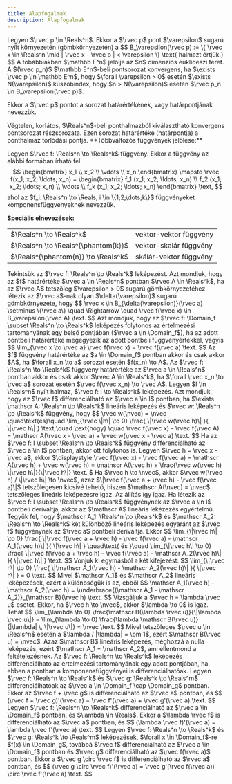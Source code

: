 ```yaml
---
title: Alapfogalmak
description: Alapfogalmak
---
```


<Definition title="Gömbkörnyezet" id="definition.3.1" >
  Legyen $\rvec p \in \Reals^n$. Ekkor a $\rvec p$ pont $\varepsilon$ sugarú
  nyílt környezetén (gömbkörnyezetén) a
  $$
    B_\varepsilon(\rvec p) := \{
    \rvec x \in \Reals^n \mid | \rvec x - \rvec p | < \varepsilon
    \}
    \text{ halmazt értjük.}
  $$
</Definition>

<Note>
  A tobábbiakban $\mathbb E^n$ jelölje az $n$ dimenziós euklideszi teret.
</Note>

<Definition title="Pontsorozat konvergenciája" id="definition.3.2" >
  A $(\rvec p_n)$ $\mathbb E^n$-beli pontsorozat konvergens, ha
  $\exists \rvec p \in \mathbb E^n$, hogy $\forall \varepsilon > 0$ esetén
  $\exists N(\varepsilon)$ küszöbindex, hogy $n > N(\varepsilon)$ esetén
  $\rvec p_n \in B_\varepsilon(\rvec p)$.

  Ekkor a $\rvec p$ pontot a sorozat határértékének, vagy határpontjának
  nevezzük.
</Definition>

<Theorem title="Bolzano-Weierstrass-féle kiválasztási tétel" id="theorem.3.1" >
  Végtelen, korlátos, $\Reals^n$-beli ponthalmazból kiválasztható konvergens
  pontsorozat részsorozata. Ezen sorozat határértéke (határpontja) a ponthalmaz
  torlódási pontja.
</Theorem>

<BlueBox>
  **Többváltozós függvények jelölése:**

  Legyen $\rvec f: \Reals^n \to \Reals^k$ függvény. Ekkor a függvény az alábbi
  formában írható fel:
  $$
    \begin{bmatrix}
      x_1 \\ x_2 \\ \vdots \\ x_n
    \end{bmatrix} \mapsto \rvec f(x_1; x_2; \ldots; x_n) = \begin{bmatrix}
      f_1 (x_1; x_2; \ldots; x_n) \\
      f_2 (x_1; x_2; \ldots; x_n) \\
      \vdots                      \\
      f_k (x_1; x_2; \ldots; x_n)
    \end{bmatrix}
    \text,
  $$
  ahol az $f_i: \Reals^n \to \Reals, i \in \{1;2;\dots;k\}$ függvényeket
  komponensfüggvényeknek nevezzük.

  **Speciális elnevezések:**

  <table className="-mt-4 ml-2" >
    <tbody>
      <tr>
        <td>$\Reals^n \to \Reals^k$</td>
        <td>vektor-vektor függvény</td>
      </tr>
      <tr>
        <td>$\Reals^n \to \Reals^{\phantom{k}}$</td>
        <td>vektor-skalár függvény</td>
      </tr>
      <tr>
        <td>$\Reals^{\phantom{n}} \to \Reals^k$</td>
        <td>skálár-vektor függvény</td>
      </tr>
    </tbody>
  </table>
</BlueBox>

<Definition title="Többváltozós függvény határértéke" id="definition.3.3" >
  Tekintsük az $\rvec f: \Reals^n \to \Reals^k$ leképezést. Azt mondjuk, hogy az
  $f$ határértéke $\rvec a \in \Reals^n$ pontban $\rvec A \in \Reals^k$, ha az
  $\rvec A$ tetszőleg $\varepsilon > 0$ sugarú gömbkörnyezetéhez létezik az
  $\rvec a$-nak olyan $\delta(\varepsilon)$ sugarú gömbkörnyezete, hogy
  $$
    \rvec x \in B_{\delta(\varepsilon)}(\rvec a) \setminus \{\rvec a\}
    \quad \Rightarrow \quad
    \rvec f(\rvec x) \in B_\varepsilon(\rvec A)
    \text.
  $$
</Definition>

<Definition title="Többváltozós függvény folytonossága" id="definition.3.4" >
  Azt mondjuk, hogy az $\rvec f: \Domain_f \subset \Reals^n \to \Reals^k$ leképezés
  folytonos az értelmezési tartományának egy belső pontjában
  ($\rvec a \in \Domain_f$), ha az adott pontbeli határértéke megegyezik
  az adott pontbeli függvényértékkel, vagyis
  $$
    \lim_{\rvec x \to \rvec a} \rvec f(\rvec x) = \rvec f(\rvec a)
    \text.
  $$
</Definition>

<Theorem title="Átviteli elv egyváltozós függvényekre" id="theorem.3.2" >
  Az $f$ függvény határértéke az $a \in \Domain_f$ pontban akkor és csak akkor
  $A$, ha $\forall x_n \to a$ sorozat esetén $f(x_n) \to A$.
</Theorem>

<Theorem title="Az átviteli elv általánosítása" id="theorem.3.3" >
  Az $\rvec f: \Reals^n \to \Reals^k$ függvény határértéke az $\rvec a \in \Reals^n$
  pontban akkor és csak akkor $\rvec A \in \Reals^k$, ha
  $\forall \rvec x_n \to \rvec a$ sorozat esetén
  $\rvec f(\rvec x_n) \to \rvec A$.
</Theorem>

<Definition title="Többváltozós függvény differenciálhatósága" id="definition.3.5" >
  Legyen $I \in \Reals^n$ nyílt halmaz, $\rvec f: I \to \Reals^k$ leképezés.
  Azt mondjuk, hogy az $\rvec f$ differenciálható az $\rvec a \in I$ pontban, ha
  $\exists \mathscr A: \Reals^n \to \Reals^k$ lineáris leképezés és
  $\rvec w: \Reals^n \to \Reals^k$ függvény, hogy
  $$
    \rvec w(\nvec) = \nvec
    \quad\text{és}\quad
    \lim_{\rvec \|h\| \to 0} \frac{
      \|\rvec w(\rvec h)\|
    }{
      \|\rvec h\|
    }
    \text,\quad \text{hogy} \quad
    \rvec f(\rvec x) - \rvec f(\rvec A)
    = \mathscr A(\rvec x - \rvec a) + \rvec w(\rvec x - \rvec a)
    \text.
  $$
</Definition>

<Statement>
  Ha az $\rvec f: I \subset \Reals^n \to \Reals^k$ függvény differenciálható az
  $\rvec a \in I$ pontban, akkor ott folytonos is.

  <Proof>
    Legyen $\rvec h = \rvec x - \rvec a$, ekkor
    $\displaystyle
      \rvec f(\rvec x) - \rvec f(\rvec a)
      = \mathscr A(\rvec h) + \rvec w(\rvec h)
      = \mathscr A(\rvec h) + \frac{\rvec w(\rvec h) \|\rvec h\|}{\|\rvec h\|}
      \text.
    $
    Ha $\rvec h \to \nvec$, akkor $\rvec w(\rvec h) / \|\rvec h\| \to \nvec$,
    azaz $\|\rvec f(\rvec a + \rvec h) - \rvec f(\rvec a)\|$ tetszőlegesen
    kicsivé tehető, hiszen $\mathscr A(\nvec) = \nvec$ tetszőleges lineáris
    leképezésre igaz. Az állítás így igaz.
  </Proof>
</Statement>

<Statement>
  Ha létezik az $\rvec f: I \subset \Reals^n \to \Reals^k$ függvénynek az
  $\rvec a \in I$ pontbeli deriváltja, akkor az $\mathscr A$ lineáris lekézezés
  egyértelmű.

  <Proof title="Indirekt bizonyítás" >
    Tegyük fel, hogy $\mathscr A_1: \Reals^n \to \Reals^k$ és
    $\mathscr A_2: \Reals^n \to \Reals^k$ két különböző lineáris leképezés
    egyaránt az $\rvec f$ függvénynek az $\rvec a$ pontbeli deriváltja. Ekkor
    $$
      \lim_{\|\rvec h\| \to 0} \frac{
        \|\rvec f(\rvec a + \rvec h) - \rvec f(\rvec a) - \mathscr A_1(\rvec h)\|
      }{
        \|\rvec h\|
      }
      \quad\text{ és }\quad
      \lim_{\|\rvec h\| \to 0} \frac{
        \|\rvec f(\rvec a + \rvec h) - \rvec f(\rvec a) - \mathscr A_2(\rvec h)\|
      }{
        \|\rvec h\|
      }
      \text.
    $$
    Vonjuk ki egymásból a két kifejezést:
    $$
      \lim_{\|\rvec h\| \to 0} \frac{
        \|\mathscr A_1(\rvec h) - \mathscr A_2(\rvec h)\|
      }{
        \|\rvec h\|
      }
      = 0
      \text.
    $$
    Mivel $\mathscr A_1$ és $\mathscr A_2$ lineáris leképezések,
    ezért a különbségük is az, ebből
    $$
      \mathscr A_1(\rvec h) - \mathscr A_2(\rvec h)
      = \underbrace{(\mathscr A_1 - \mathscr A_2)}_{\mathscr B}(\rvec h)
      \text.
    $$
    Vizsgáljuk a $\rvec h = \lambda \rvec u$ esetet. Ekkor, ha
    $\rvec h \to \nvec$, akkor $\lambda \to 0$ is igaz. Tehát
    $$
      \lim_{\lambda \to 0} \frac{\mathscr B(\lambda \rvec u)}{\|\lambda \rvec u\|}
      = \lim_{\lambda \to 0} \frac{\lambda \mathscr B(\rvec u)}{|\lambda| \, \|\rvec u\|}
      = \nvec
      \text.
    $$
    Mivel tetszőleges $\rvec u \in \Reals^n$ esetén a
    $\lambda / |\lambda| = \pm 1$, ezért $\mathscr B(\rvec u) = \nvec$.
    Azaz $\mathscr B$ lineáris leképezés, méghozzá a nulla leképezés, ezért
    $\mathscr A_1 = \mathscr A_2$, ami ellentmond a feltételezésnek.
  </Proof>
</Statement>

<Definition title="Többváltozós függvény differenciálhatósága" id="definition.3.6" >
  Az $\rvec f: \Reals^n \to \Reals^k$ leképezés differenciálható az értelmezési
  tartományának egy adott pontjában, ha ebben a pontban a komponensfüggvényei
  is differenciálhatóak.
</Definition>

<Statement>
  Legyen $\rvec f: \Reals^n \to \Reals^k$ és $\rvec g: \Reals^k \to \Reals^m$
  differenciálhatóak az $\rvec a \in \Domain_f \cap \Domain_g$ pontban. Ekkor
  az $\rvec f + \rvec g$ is differenciálható az $\rvec a$ pontban, és
  $$
    (\rvec f + \rvec g)'(\rvec a) = \rvec f'(\rvec a) + \rvec g'(\rvec a)
    \text.
  $$
</Statement>

<Statement>
  Legyen $\rvec f: \Reals^n \to \Reals^k$ differenciálható az
   $\rvec a \in \Domain_f$ pontban, és $\lambda \in \Reals$. Ekkor a
  $\lambda \rvec f$ is differenciálható az $\rvec a$ pontban, és
  $$
    (\lambda \rvec f)'(\rvec a) = \lambda \rvec f'(\rvec a)
    \text.
  $$
</Statement>

<Statement>
  Legyen $\rvec f: \Reals^n \to \Reals^k$ és $\rvec g: \Reals^k \to \Reals^m$
  leképezések, $\forall x \in \Domain_f$-re $f(x) \in \Domain_g$, továbbá
  $\rvec f$ differenciálható az $\rvec a \in \Domain_f$ pontban és
  $\rvec g$ differenciálható az $\rvec f(\rvec a)$ pontban. Ekkor a
  $\rvec g \circ \rvec f$ is differenciálható az $\rvec a$ pontban, és
  $$
    (\rvec g \circ \rvec f)'(\rvec a) = \rvec g'(\rvec f(\rvec a)) \circ \rvec f'(\rvec a)
    \text.
  $$
</Statement>